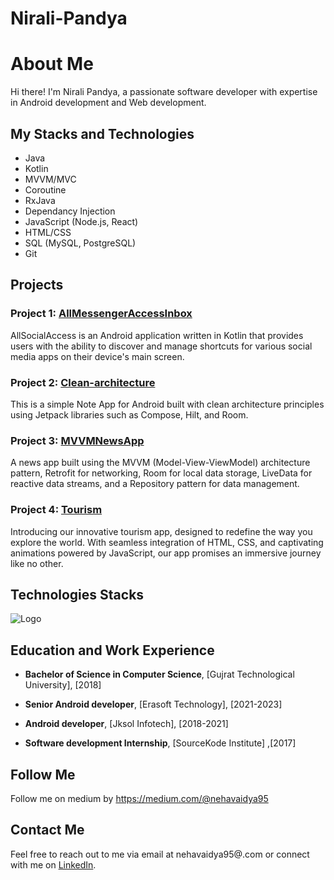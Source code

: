 
# Nirali-Pandya

# About Me

Hi there! I'm Nirali Pandya, a passionate software developer with expertise in Android development and Web development.

## My Stacks and Technologies

- Java
- Kotlin
- MVVM/MVC
- Coroutine
- RxJava
- Dependancy Injection
- JavaScript (Node.js, React)
- HTML/CSS
- SQL (MySQL, PostgreSQL)
- Git




## Projects

### Project 1: [AllMessengerAccessInbox](https://github.com/Nirali123456789/AllMessengerAccessInbox)
AllSocialAccess is an Android application written in Kotlin that provides users with the ability to discover and manage shortcuts for various social media apps on their device's main screen.

### Project 2: [Clean-architecture](https://github.com/Nirali123456789/CleanArchitecture-NoteApp)
This is a simple Note App for Android built with clean architecture principles using Jetpack libraries such as Compose, Hilt, and Room.

### Project 3: [MVVMNewsApp](https://github.com/Nirali123456789/MVVMNewsApp.git)
A news app built using the MVVM (Model-View-ViewModel) architecture pattern, Retrofit for networking, Room for local data storage, LiveData for reactive data streams, and a Repository pattern for data management.

### Project 4: [Tourism](https://nirali123456789.github.io/Tourism/)
Introducing our innovative tourism app, designed to redefine the way you explore the world. With seamless integration of HTML, CSS, and captivating animations powered by JavaScript, our app promises an immersive journey like no other.

## Technologies Stacks

![Logo](https://www.vectorlogo.zone/logos/kotlinlang/kotlinlang-icon.svg)


## Education and Work Experience

- **Bachelor of Science in Computer Science**, [Gujrat Technological University], [2018]

- **Senior Android developer**, [Erasoft Technology], [2021-2023]
- **Android developer**, [Jksol Infotech], [2018-2021]
- **Software development Internship**, [SourceKode Institute] ,[2017]



## Follow Me 

Follow me on medium by https://medium.com/@nehavaidya95

## Contact Me

Feel free to reach out to me via email at nehavaidya95@.com or connect with me on [LinkedIn](www.linkedin.com/in/nirali-pandya-a00659b1).


